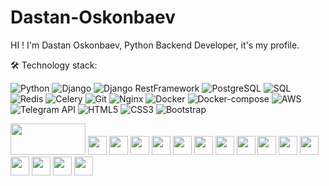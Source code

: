 # Dastan-Oskonbaev
HI ! I'm Dastan Oskonbaev, Python Backend Developer, it's my profile.

🛠️ Technology stack:

![Python](https://img.shields.io/badge/-Python-3776AB?style=flat&logo=Python&logoColor=white)
![Django](https://img.shields.io/badge/-Django-092E20?style=flat&logo=Django&logoColor=white)
![Django RestFramework](https://img.shields.io/badge/-DjangoRestFramework-092E20?style=flat&logo=Django&logoColor=white)
![PostgreSQL](https://img.shields.io/badge/-PostgreSQL-336791?style=flat&logo=postgresql&logoColor=white)
![SQL](https://img.shields.io/badge/-SQL-4479A1?style=flat&logo=MySQL&logoColor=white)
![Redis](https://img.shields.io/badge/-Redis-D82C20?style=flat&logo=Redis&logoColor=white)
![Celery](https://img.shields.io/badge/-Celery-37814A?style=flat&logo=Celery&logoColor=white)
![Git](https://img.shields.io/badge/-Git-F05032?style=flat&logo=git&logoColor=white)
![Nginx](https://img.shields.io/badge/-Nginx-009639?style=flat&logo=nginx&logoColor=white)
![Docker](https://img.shields.io/badge/-Docker-2496ED?style=flat&logo=Docker&logoColor=white)
![Docker-compose](https://img.shields.io/badge/-DockerCompose-2496ED?style=flat&logo=Docker&logoColor=white)
![AWS](https://img.shields.io/badge/-AWS-232F3E?style=flat&logo=amazonaws&logoColor=white)
![Telegram API](https://img.shields.io/badge/-TelegramAPI-2CA5E0?style=flat&logo=Telegram&logoColor=white)
![HTML5](https://img.shields.io/badge/-HTML5-E34F26?style=flat&logo=html5&logoColor=white)
![CSS3](https://img.shields.io/badge/-CSS3-1572B6?style=flat&logo=css3&logoColor=white)
![Bootstrap](https://img.shields.io/badge/-Bootstrap-7952B3?style=flat&logo=bootstrap&logoColor=white)

<p align="left">
  <img src="https://img.shields.io/badge/-Python-3776AB?style=flat&logo=Python&logoColor=white" height="50" width="120">
  <img src="https://img.shields.io/badge/-Django-092E20?style=flat&logo=Django&logoColor=white" height="30" />
  <img src="https://img.shields.io/badge/-DjangoRestFramework-092E20?style=flat&logo=Django&logoColor=white" height="30" />
  <img src="https://img.shields.io/badge/-PostgreSQL-336791?style=flat&logo=postgresql&logoColor=white" height="30" />
  <img src="https://img.shields.io/badge/-SQL-4479A1?style=flat&logo=MySQL&logoColor=white" height="30" />
  <img src="https://img.shields.io/badge/-Redis-D82C20?style=flat&logo=Redis&logoColor=white" height="30" />
  <img src="https://img.shields.io/badge/-Celery-37814A?style=flat&logo=Celery&logoColor=white" height="30" />
  <img src="https://img.shields.io/badge/-Git-F05032?style=flat&logo=git&logoColor=white" height="30" />
  <img src="https://img.shields.io/badge/-Nginx-009639?style=flat&logo=nginx&logoColor=white" height="30" />
  <img src="https://img.shields.io/badge/-Docker-2496ED?style=flat&logo=Docker&logoColor=white" height="30" />
  <img src="https://img.shields.io/badge/-DockerCompose-2496ED?style=flat&logo=Docker&logoColor=white" height="30" />
  <img src="https://img.shields.io/badge/-AWS-232F3E?style=flat&logo=amazonaws&logoColor=white" height="30" />
  <img src="https://img.shields.io/badge/-TelegramAPI-2CA5E0?style=flat&logo=Telegram&logoColor=white" height="30" />
  <img src="https://img.shields.io/badge/-HTML5-E34F26?style=flat&logo=html5&logoColor=white" height="30" />
  <img src="https://img.shields.io/badge/-CSS3-1572B6?style=flat&logo=css3&logoColor=white" height="30" />
  <img src="https://img.shields.io/badge/-Bootstrap-7952B3?style=flat&logo=bootstrap&logoColor=white" height="30" />
</p>


